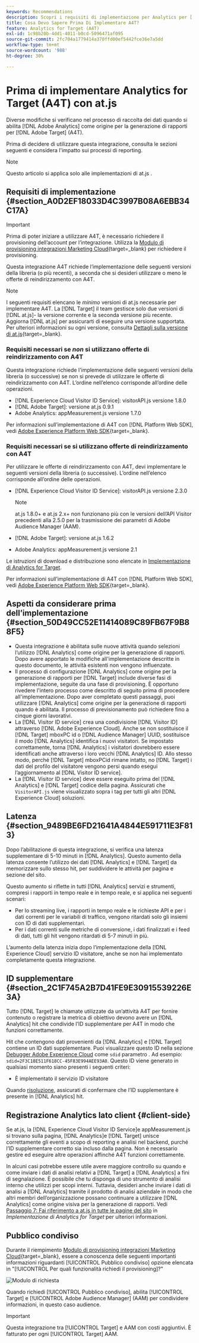 ```yaml
---
keywords: Recommendations
description: Scopri i requisiti di implementazione per Analytics per [!DNL Target] (A4T) e cosa considerare prima di implementare questa integrazione.
title: Cosa Devo Sapere Prima Di Implementare A4T?
feature: Analytics for Target (A4T)
exl-id: 1c98b20b-4dd1-4011-b0cd-5096471af095
source-git-commit: 2fc704a1779414a370ffd00ef5442fce36e7a5dd
workflow-type: tm+mt
source-wordcount: '988'
ht-degree: 30%

---
```


# Prima di implementare Analytics for Target (A4T) con at.js

Diverse modifiche si verificano nel processo di raccolta dei dati quando si abilita [!DNL Adobe Analytics] come origine per la generazione di rapporti per [!DNL Adobe Target] (A4T).

Prima di decidere di utilizzare questa integrazione, consulta le sezioni seguenti e considera l&#39;impatto sui processi di reporting.

>[!NOTE]
>
>Questo articolo si applica solo alle implementazioni di at.js .

## Requisiti di implementazione {#section_A0D2EF18033D4C3997B08A6EBB34C17A}

>[!IMPORTANT]
>
>Prima di poter iniziare a utilizzare A4T, è necessario richiedere il provisioning dell’account per l’integrazione. Utilizza la [Modulo di provisioning integrazioni Marketing Cloud](https://survey.adobe.com/jfe/form/SV_ekBHTLSoP5Zki2y){target=_blank} per richiedere il provisioning.

Questa integrazione A4T richiede l’implementazione delle seguenti versioni della libreria (o più recenti), a seconda che si desideri utilizzare o meno le offerte di reindirizzamento con A4T.

>[!NOTE]
>
>I seguenti requisiti elencano le *minimo* versioni di at.js necessarie per implementare A4T. La [!DNL Target] il team gestisce solo due versioni di [!DNL at.js]- la versione corrente e la seconda versione più recente. Aggiorna [!DNL at.js] per assicurarti di eseguire una versione supportata. Per ulteriori informazioni su ogni versione, consulta [Dettagli sulla versione di at.js](https://experienceleague.adobe.com/docs/target-dev/developer/client-side/at-js-implementation/target-atjs-versions.html){target=_blank}.

### Requisiti necessari se *non* si utilizzano offerte di reindirizzamento con A4T

Questa integrazione richiede l&#39;implementazione delle seguenti versioni della libreria (o successive) se non si prevede di utilizzare le offerte di reindirizzamento con A4T. L’ordine nell’elenco corrisponde all’ordine delle operazioni.

* [!DNL Experience Cloud Visitor ID Service]: visitorAPI.js versione 1.8.0
* [!DNL Adobe Target]: versione at.js 0.9.1
* Adobe Analytics: appMeasurement.js versione 1.7.0

Per informazioni sull’implementazione di A4T con [!DNL Platform Web SDK], vedi [Adobe Experience Platform Web SDK](https://experienceleague.adobe.com/docs/target-dev/developer/client-side/aep-web-sdk.html){target=_blank}.

### Requisiti necessari se si utilizzano offerte di reindirizzamento con A4T

Per utilizzare le offerte di reindirizzamento con A4T, devi implementare le seguenti versioni della libreria (o successive). L’ordine nell’elenco corrisponde all’ordine delle operazioni.

* [!DNL Experience Cloud Visitor ID Service]: visitorAPI.js versione 2.3.0

   >[!NOTE]
   >
   >at.js 1.8.0+ e at.js 2.x+ non funzionano più con le versioni dell’API Visitor precedenti alla 2.5.0 per la trasmissione dei parametri di Adobe Audience Manager (AAM).

* [!DNL Adobe Target]: versione at.js 1.6.2

* Adobe Analytics: appMeasurement.js versione 2.1

Le istruzioni di download e distribuzione sono elencate in [Implementazione di Analytics for Target](/help/main/c-integrating-target-with-mac/a4t/a4timplementation.md).

Per informazioni sull’implementazione di A4T con [!DNL Platform Web SDK], vedi [Adobe Experience Platform Web SDK](https://experienceleague.adobe.com/docs/target-dev/developer/client-side/aep-web-sdk.html){target=_blank}.

## Aspetti da considerare prima dell’implementazione {#section_50D49CC52E11414089C89FB67F9B88F5}

* Questa integrazione è abilitata sulle nuove attività quando selezioni l’utilizzo [!DNL Analytics] come origine per la generazione di rapporti. Dopo avere apportato le modifiche all&#39;implementazione descritte in questo documento, le attività esistenti non vengono influenzate.
* Il processo di configurazione [!DNL Analytics] come origine per la generazione di rapporti per [!DNL Target] include diverse fasi di implementazione, seguite da una fase di provisioning. È opportuno rivedere l&#39;intero processo come descritto di seguito prima di procedere all&#39;implementazione. Dopo aver completato questi passaggi, puoi utilizzare [!DNL Analytics] come origine per la generazione di rapporti quando è abilitata. Il processo di previsionamento può richiedere fino a cinque giorni lavorativi.
* La [!DNL Visitor ID service] crea una condivisione [!DNL Visitor ID] attraverso [!DNL Adobe Experience Cloud]. Anche se non sostituisce il [!DNL Target] mboxPC id o [!DNL Audience Manager] UUID, sostituisce il modo [!DNL Analytics] identifica i nuovi visitatori. Se impostato correttamente, torna [!DNL Analytics] i visitatori dovrebbero essere identificati anche attraverso i loro vecchi [!DNL Analytics] ID. Allo stesso modo, perché [!DNL Target] mboxPCid rimane intatto, no [!DNL Target] i dati del profilo del visitatore vengono persi quando esegui l’aggiornamento al [!DNL Visitor ID service].
* La [!DNL Visitor ID service] deve essere eseguito prima del [!DNL Analytics] e [!DNL Target] codice della pagina. Assicurati che `VisitorAPI.js` viene visualizzato sopra i tag per tutti gli altri [!DNL Experience Cloud] soluzioni.

## Latenza {#section_9489BE6FD21641A4844E591711E3F813}

Dopo l’abilitazione di questa integrazione, si verifica una latenza supplementare di 5-10 minuti in [!DNL Analytics]. Questo aumento della latenza consente l’utilizzo dei dati [!DNL Analytics] e [!DNL Target] da memorizzare sullo stesso hit, per suddividere le attività per pagina e sezione del sito.

Questo aumento si riflette in tutti [!DNL Analytics] servizi e strumenti, compresi i rapporti in tempo reale e in tempo reale, e si applica nei seguenti scenari:

* Per lo streaming live, i rapporti in tempo reale e le richieste API e per i dati correnti per le variabili di traffico, vengono ritardati solo gli insiemi con ID di dati supplementari.
* Per i dati correnti sulle metriche di conversione, i dati finalizzati e i feed di dati, tutti gli hit vengono ritardati di 5-7 minuti in più.

L’aumento della latenza inizia dopo l’implementazione della [!DNL Experience Cloud] servizio ID visitatore, anche se non hai implementato completamente questa integrazione.

## ID supplementare {#section_2C1F745A2B7D41FE9E30915539226E3A}

Tutto [!DNL Target] le chiamate utilizzate da un’attività A4T per fornire contenuto o registrare la metrica di obiettivo devono avere un [!DNL Analytics] hit che condivide l’ID supplementare per A4T in modo che funzioni correttamente.

Hit che contengono dati provenienti da [!DNL Analytics] e [!DNL Target] contiene un ID dati supplementare. Puoi visualizzare questo ID nella sezione [Debugger Adobe Experience Cloud](https://experienceleague.adobe.com/docs/debugger/using/experience-cloud-debugger.html) come `sdid` parametro . Ad esempio: `sdid=2F3C18E511F618CC-45F83E994AEE93A0`. Questo ID viene generato in qualsiasi momento siano presenti i seguenti criteri:

* È implementato il servizio ID visitatore

Quando [risoluzione](/help/main/c-integrating-target-with-mac/a4t/c-a4t-troubleshooting/a4t-troubleshooting.md), assicurati di confermare che l’ID supplementare è presente in [!DNL Analytics] hit.

## Registrazione Analytics lato client {#client-side}

Se at.js, la [!DNL Experience Cloud Visitor ID Service]e appMeasurement.js si trovano sulla pagina, [!DNL Analytics]e [!DNL Target] unisce correttamente gli eventi a scopo di reporting e analisi nel backend, purché l’ID supplementare corretto sia incluso dalla pagina. Non è necessario gestire ed eseguire altre operazioni affinché A4T funzioni correttamente.

In alcuni casi potrebbe essere utile avere maggiore controllo su quando e come inviare i dati di analisi relativi a [!DNL Target] a [!DNL Analytics] a fini di segnalazione. È possibile che tu disponga di uno strumento di analisi interno che utilizzi per scopi interni. Tuttavia, desideri anche inviare i dati di analisi a [!DNL Analytics] tramite il prodotto di analisi aziendale in modo che altri membri dell’organizzazione possano continuare a utilizzare [!DNL Analytics] come origine visiva per la generazione di rapporti. Vedi [Passaggio 7: Fai riferimento a at.js in tutte le pagine del sito](/help/main/c-integrating-target-with-mac/a4t/a4timplementation.md#step7) in *Implementazione di Analytics for Target* per ulteriori informazioni.

## Pubblico condiviso

Durante il riempimento [Modulo di provisioning integrazioni Marketing Cloud](https://survey.adobe.com/jfe/form/SV_ekBHTLSoP5Zki2y){target=_blank}, essere a conoscenza delle seguenti importanti informazioni riguardanti [!UICONTROL Pubblico condiviso] opzione elencata in &quot;[!UICONTROL Per quali funzionalità richiedi il provisioning]?&quot;

![Modulo di richiesta](/help/main/c-integrating-target-with-mac/a4t/assets/request-form.png)

Quando richiedi [!UICONTROL Pubblico condiviso], abilita [!UICONTROL Target] e [!UICONTROL Adobe Audience Manager] (AAM) per condividere informazioni, in questo caso audience.

>[!IMPORTANT]
>
>Questa integrazione tra [!UICONTROL Target] e AAM con costi aggiuntivi. È fatturato per ogni [!UICONTROL Target] AAM.
